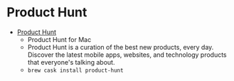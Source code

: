 # Product Hunt
- [Product Hunt](https://www.producthunt.com/apps/mac)
  -  Product Hunt for Mac
  - Product Hunt is a curation of the best new products, every day. Discover the latest mobile apps, websites, and technology products that everyone's talking about.
  - `brew cask install product-hunt`
